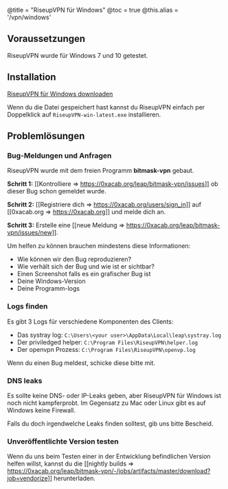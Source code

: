 @title = "RiseupVPN für Windows"
@toc = true
@this.alias = '/vpn/windows'

## Voraussetzungen

RiseupVPN wurde für Windows 7 und 10 getestet.

## Installation

<a class="btn btn-default btn-lg" href="https://downloads.leap.se/RiseupVPN/windows/RiseupVPN-win-latest.exe"><i class="fa fa-download"></i> RiseupVPN für Windows downloaden</a>

Wenn du die Datei gespeichert hast kannst du RiseupVPN einfach per Doppelklick auf <code>RiseupVPN-win-latest.exe</code> installieren.

## Problemlösungen

### Bug-Meldungen und Anfragen

RiseupVPN wurde mit dem freien Programm <b>bitmask-vpn</b> gebaut.

**Schritt 1:** [[Kontrolliere => https://0xacab.org/leap/bitmask-vpn/issues]] ob dieser Bug schon gemeldet wurde.

**Schritt 2:** [[Registriere dich => https://0xacab.org/users/sign_in]] auf [[0xacab.org => https://0xacab.org]] und melde dich an.

**Schritt 3:** Erstelle eine [[neue Meldung => https://0xacab.org/leap/bitmask-vpn/issues/new]].

Um helfen zu können brauchen mindestens diese Informationen:

* Wie können wir den Bug reproduzieren?
* Wie verhält sich der Bug und wie ist er sichtbar?
* Einen Screenshot falls es ein grafischer Bug ist
* Deine Windows-Version
* Deine Programm-logs

### Logs finden

Es gibt 3 Logs für verschiedene Komponenten des Clients:

* Das systray log: `C:\Users\<your user>\AppData\Local\leap\systray.log`
* Der priviledged helper: `C:\Program Files\RiseupVPN\helper.log`
* Der openvpn Prozess: `C:\Program Files\RiseupVPN\openvp.log`

Wenn du einen Bug meldest, schicke diese bitte mit.

### DNS leaks

Es sollte keine DNS- oder IP-Leaks geben, aber RiseupVPN für Windows ist noch nicht kampferprobt. Im Gegensatz zu Mac oder Linux gibt es auf Windows keine Firewall.

Falls du doch irgendwelche Leaks finden solltest, gib uns bitte Bescheid.

### Unveröffentlichte Version testen

Wenn du uns beim Testen einer in der Entwicklung befindlichen Version helfen willst, kannst du die [[nightly builds => https://0xacab.org/leap/bitmask-vpn/-/jobs/artifacts/master/download?job=vendorize]] herunterladen.
